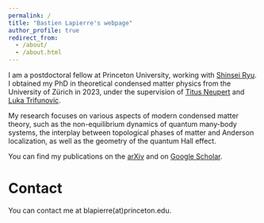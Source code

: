 ```yaml
---
permalink: /
title: "Bastien Lapierre's webpage"
author_profile: true
redirect_from: 
  - /about/
  - /about.html
---
```



I am a postdoctoral fellow at Princeton University, working with [Shinsei Ryu](https://phy.princeton.edu/people/shinsei-ryu). I obtained my PhD in theoretical condensed matter physics from the University of Zürich in 2023, under the supervision of [Titus Neupert](https://www.physik.uzh.ch/en/groups/neupert/team/neupert.html) and [Luka Trifunovic](https://www.lpt.ups-tlse.fr/spip.php?article1624&lang=fr).

My research focuses on various aspects of modern condensed matter theory, such as the non-equilibrium dynamics of quantum many-body systems, the interplay between topological phases of matter and Anderson localization, as well as the geometry of the quantum Hall effect.

You can find my publications on the [arXiv](https://arxiv.org/a/lapierre_b_1.html) and on [Google Scholar](https://scholar.google.com/citations?user=oGgrqHgAAAAJ&hl=en&oi=ao).


Contact
======
You can contact me at blapierre(at)princeton.edu.
